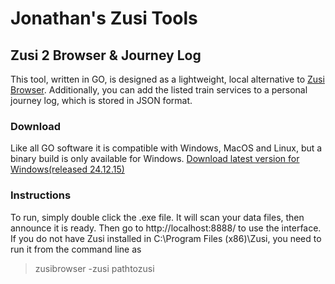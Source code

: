 # Jonathan's Zusi Tools

## Zusi 2 Browser & Journey Log
This tool, written in GO, is designed as a lightweight, local alternative to [Zusi Browser](http://zusi-info.steftones.de/).
Additionally, you can add the listed train services to a personal journey log, which is stored in JSON format.

### Download
Like all GO software it is compatible with Windows, MacOS and Linux, but a binary build is only available for Windows.
[Download latest version for Windows(released 24.12.15)](http://files.gu2.co.uk/zusi/zusibrowser.zip)

### Instructions
To run, simply double click the .exe file. It will scan your data files, then announce it is ready. Then go to http://localhost:8888/ to use the interface.
If you do not have Zusi installed in C:\\Program Files (x86)\\Zusi, you need to run it from the command line as 
> zusibrowser -zusi pathtozusi
